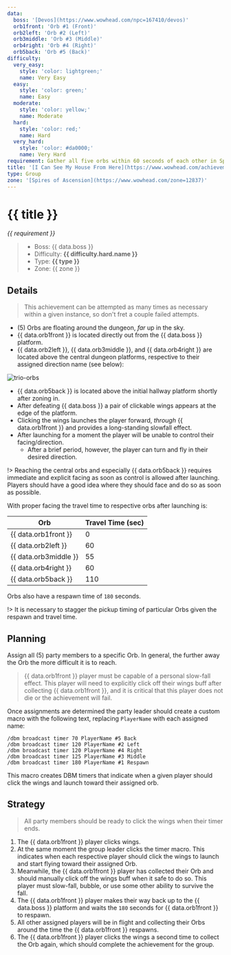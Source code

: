 ```yaml
---
data:
  boss: '[Devos](https://www.wowhead.com/npc=167410/devos)'
  orb1front: 'Orb #1 (Front)'
  orb2left: 'Orb #2 (Left)'
  orb3middle: 'Orb #3 (Middle)'
  orb4right: 'Orb #4 (Right)'
  orb5back: 'Orb #5 (Back)'
difficulty:
  very_easy:
    style: 'color: lightgreen;'
    name: Very Easy
  easy:
    style: 'color: green;'
    name: Easy
  moderate:
    style: 'color: yellow;'
    name: Moderate
  hard:
    style: 'color: red;'
    name: Hard
  very_hard:
    style: 'color: #da0000;'
    name: Very Hard
requirement: Gather all five orbs within 60 seconds of each other in Spires of Ascension after defeating Devos, Paragon of Doubt in the Spires of Ascension on Mythic difficulty.
title: '[I Can See My House From Here](https://www.wowhead.com/achievement=14327/i-can-see-my-house-from-here)'
type: Group
zone: '[Spires of Ascension](https://www.wowhead.com/zone=12837)'
---
```


# {{ title }}

_{{ requirement }}_

> - Boss: {{ data.boss }}
> - Difficulty: **<span style="{{ difficulty.hard.style }}">{{ difficulty.hard.name }}</span>**
> - Type: **{{ type }}**
> - Zone: {{ zone }}

## Details

> This achievement can be attempted as many times as necessary within a given instance, so don't fret a couple failed attempts.

- (5) Orbs are floating around the dungeon, _far_ up in the sky.
- {{ data.orb1front }} is located directly out from the {{ data.boss }} platform.
- {{ data.orb2left }}, {{ data.orb3middle }}, and {{ data.orb4right }} are located above the central dungeon platforms, respective to their assigned direction name (see below):

![trio-orbs](https://i.imgur.com/ezJjxhW.jpg)

- {{ data.orb5back }} is located above the initial hallway platform shortly after zoning in.
- After defeating {{ data.boss }} a pair of clickable wings appears at the edge of the platform.
- Clicking the wings launches the player forward, _through_ {{ data.orb1front }} and provides a long-standing slowfall effect.
- After launching for a moment the player will be unable to control their facing/direction.
  - After a brief period, however, the player can turn and fly in their desired direction.

!> Reaching the central orbs and especially {{ data.orb5back }} requires immediate and explicit facing as soon as control is allowed after launching. Players should have a good idea where they should face and do so as soon as possible.

With proper facing the travel time to respective orbs after launching is:

| Orb                   | Travel Time (sec) |
| --------------------- | ----------------- |
| {{ data.orb1front }}  | 0                 |
| {{ data.orb2left }}   | 60                |
| {{ data.orb3middle }} | 55                |
| {{ data.orb4right }}  | 60                |
| {{ data.orb5back }}   | 110               |

Orbs also have a respawn time of `180` seconds.

!> It is necessary to stagger the pickup timing of particular Orbs given the respawn and travel time.

## Planning

Assign all (5) party members to a specific Orb. In general, the further away the Orb the more difficult it is to reach.

> {{ data.orb1front }} player must be capable of a personal slow-fall effect. This player will need to explicitly click off their wings buff after collecting {{ data.orb1front }}, and it is critical that this player does not die or the achievement will fail.

Once assignments are determined the party leader should create a custom macro with the following text, replacing `PlayerName` with each assigned name:

```
/dbm broadcast timer 70 PlayerName #5 Back
/dbm broadcast timer 120 PlayerName #2 Left
/dbm broadcast timer 120 PlayerName #4 Right
/dbm broadcast timer 125 PlayerName #3 Middle
/dbm broadcast timer 180 PlayerName #1 Respawn
```

This macro creates DBM timers that indicate when a given player should click the wings and launch toward their assigned orb.

## Strategy

> All party members should be ready to click the wings when their timer ends.

1. The {{ data.orb1front }} player clicks wings.
2. At the same moment the group leader clicks the timer macro. This indicates when each respective player should click the wings to launch and start flying toward their assigned Orb.
3. Meanwhile, the {{ data.orb1front }} player has collected their Orb and should manually click off the wings buff when it safe to do so. This player must slow-fall, bubble, or use some other ability to survive the fall.
4. The {{ data.orb1front }} player makes their way back up to the {{ data.boss }} platform and waits the `180` seconds for {{ data.orb1front }} to respawn.
5. All other assigned players will be in flight and collecting their Orbs around the time the {{ data.orb1front }} respawns.
6. The {{ data.orb1front }} player clicks the wings a second time to collect the Orb again, which should complete the achievement for the group.
